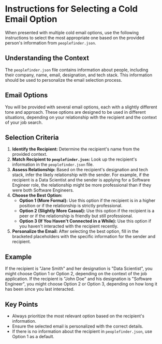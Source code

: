 # Instructions for Selecting a Cold Email Option

When presented with multiple cold email options, use the following instructions to select the most appropriate one based on the provided person's information from `peoplefinder.json`.

## Understanding the Context

The `peoplefinder.json` file contains information about people, including their company, name, email, designation, and tech stack. This information should be used to personalize the email selection process.

## Email Options

You will be provided with several email options, each with a slightly different tone and approach. These options are designed to be used in different situations, depending on your relationship with the recipient and the context of your job search.

## Selection Criteria

1.  **Identify the Recipient:** Determine the recipient's name from the provided context.
2.  **Match Recipient to `peoplefinder.json`:** Look up the recipient's information in the `peoplefinder.json` file.
3.  **Assess Relationship:** Based on the recipient's designation and tech stack, infer the likely relationship with the sender. For example, if the recipient is a Data Scientist and the sender is applying for a Software Engineer role, the relationship might be more professional than if they were both Software Engineers.
4.  **Choose the Best Option:**
    *   **Option 1 (More Formal):** Use this option if the recipient is in a higher position or if the relationship is strictly professional.
    *   **Option 2 (Slightly More Casual):** Use this option if the recipient is a peer or if the relationship is friendly but still professional.
    *   **Option 3 (If You Haven't Connected in a While):** Use this option if you haven't interacted with the recipient recently.
5.  **Personalize the Email:** After selecting the best option, fill in the bracketed placeholders with the specific information for the sender and recipient.

## Example

If the recipient is "Jane Smith" and her designation is "Data Scientist", you might choose Option 1 or Option 2, depending on the context of the job application. If the recipient is "John Doe" and his designation is "Software Engineer", you might choose Option 2 or Option 3, depending on how long it has been since you last interacted.

## Key Points

*   Always prioritize the most relevant option based on the recipient's information.
*   Ensure the selected email is personalized with the correct details.
*   If there is no information about the recipient in `peoplefinder.json`, use Option 1 as a default.